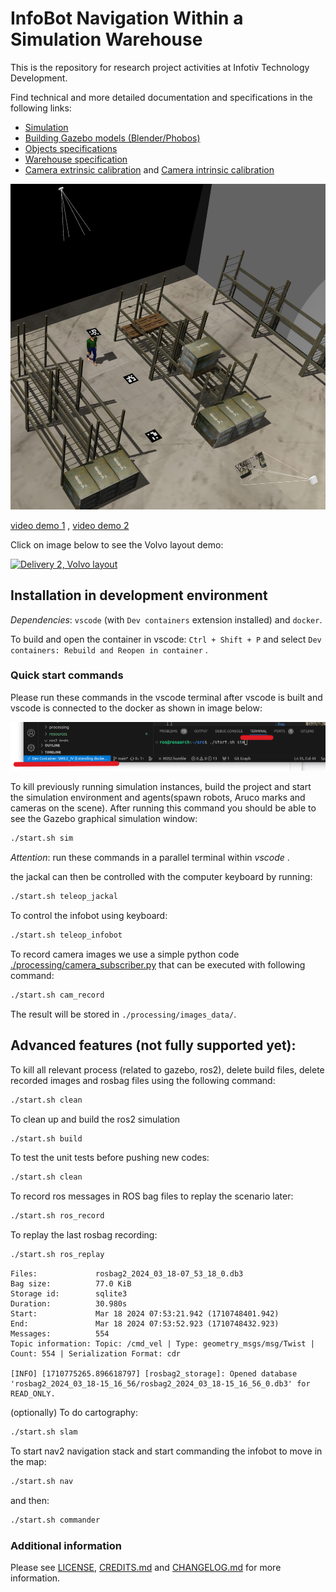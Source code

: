 # InfoBot Navigation Within a Simulation Warehouse

This is the repository for research project activities at Infotiv Technology Development.

Find technical and more detailed documentation and specifications in the following links:

- [Simulation](simulation/README.md)
- [Building Gazebo models (Blender/Phobos)](simulation/raw_models/README.md)
- [Objects specifications](simulation/raw_models/objects/README.md)
- [Warehouse specification](simulation/raw_models/warehouse/README.md)
- [Camera extrinsic calibration](processing/extrinsic) and [Camera intrinsic calibration](processing/intrinsic)

![Warehouse in Gazebo and ROS](resources/warehouse.png)

[video demo 1](resources/demo1.mp4)
,
[video demo 2](resources/demo2.mp4)


Click on image below to see the Volvo layout demo:

[![Delivery 2, Volvo layout](https://img.youtube.com/vi/f8ULCZFEM5Q/0.jpg)](https://www.youtube.com/watch?v=f8ULCZFEM5Q)

## Installation in development environment

 
*Dependencies*: `vscode` (with `Dev containers` extension installed) and `docker`.

To build and open the container in vscode: `Ctrl + Shift + P` and select `Dev containers: Rebuild and Reopen in container` . 


### Quick start commands
Please run these commands in the vscode terminal after vscode is built and vscode is connected to the docker as shown in image below:

![dev container in vscode](resources/vscode.png)

To kill previously running simulation instances, build the project and start the simulation environment and agents(spawn robots, Aruco marks and cameras on the scene). After running this command you should be able to see the Gazebo graphical simulation window:

```bash
./start.sh sim
```

*Attention*: run these commands in a parallel terminal within _vscode_ .

the jackal can then be controlled with the computer keyboard by running:

```bash
./start.sh teleop_jackal
```
To control the infobot using keyboard:

```bash
./start.sh teleop_infobot
```

To record camera images we use a simple python code [./processing/camera_subscriber.py](./processin/camera_subscriber.py) that can be executed with following command:

```bash
./start.sh cam_record
```
The result will be stored in `./processing/images_data/`. 

## Advanced features (not fully supported yet):


To kill all relevant process (related to gazebo, ros2), delete build files, delete recorded images and rosbag files using the following command:

```bash
./start.sh clean
```

To clean up and build the ros2 simulation

```bash
./start.sh build
```
To test the unit tests before pushing new codes:
```bash
./start.sh clean
```


To record ros messages in ROS bag files to replay the scenario later:

```bash
./start.sh ros_record
```

To replay the last rosbag recording:

```bash
./start.sh ros_replay
```

```
Files:             rosbag2_2024_03_18-07_53_18_0.db3
Bag size:          77.0 KiB
Storage id:        sqlite3
Duration:          30.980s
Start:             Mar 18 2024 07:53:21.942 (1710748401.942)
End:               Mar 18 2024 07:53:52.923 (1710748432.923)
Messages:          554
Topic information: Topic: /cmd_vel | Type: geometry_msgs/msg/Twist | Count: 554 | Serialization Format: cdr

[INFO] [1710775265.896618797] [rosbag2_storage]: Opened database 'rosbag2_2024_03_18-15_16_56/rosbag2_2024_03_18-15_16_56_0.db3' for READ_ONLY.
```

(optionally) To do cartography: 

```bash
./start.sh slam
```

To start nav2 navigation stack and start commanding the infobot to move in the map:

```bash
./start.sh nav
```
and then: 

```bash
./start.sh commander
```

### Additional information

Please see [LICENSE](LINCESE), [CREDITS.md](CREDITS.md) and [CHANGELOG.md](CHANGELOG.md) for more information.